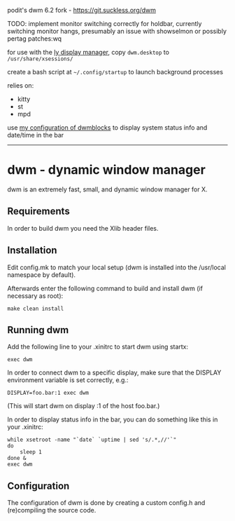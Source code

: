 podit's dwm 6.2 fork - https://git.suckless.org/dwm

TODO: implement monitor switching correctly for holdbar, currently switching monitor hangs, presumably an issue with showselmon or possibly pertag patches:wq

for use with the [ly display manager](https://github.com/nullgemm/ly), copy `dwm.desktop` to `/usr/share/xsessions/`

create a bash script at `~/.config/startup` to launch background processes

relies on:
  - kitty
  - st
  - mpd

use [my configuration of dwmblocks](https://github.com/podit/dwmblocks) to display system status info and date/time in the bar

----------------------------
dwm - dynamic window manager
============================
dwm is an extremely fast, small, and dynamic window manager for X.


Requirements
------------
In order to build dwm you need the Xlib header files.


Installation
------------
Edit config.mk to match your local setup (dwm is installed into
the /usr/local namespace by default).

Afterwards enter the following command to build and install dwm (if
necessary as root):

    make clean install


Running dwm
-----------
Add the following line to your .xinitrc to start dwm using startx:

    exec dwm

In order to connect dwm to a specific display, make sure that
the DISPLAY environment variable is set correctly, e.g.:

    DISPLAY=foo.bar:1 exec dwm

(This will start dwm on display :1 of the host foo.bar.)

In order to display status info in the bar, you can do something
like this in your .xinitrc:

    while xsetroot -name "`date` `uptime | sed 's/.*,//'`"
    do
    	sleep 1
    done &
    exec dwm


Configuration
-------------
The configuration of dwm is done by creating a custom config.h
and (re)compiling the source code.
